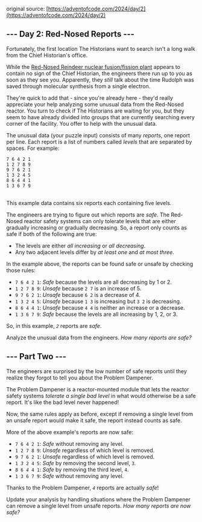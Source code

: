original source: [https://adventofcode.com/2024/day/2](https://adventofcode.com/2024/day/2)
## --- Day 2: Red-Nosed Reports ---
Fortunately, the first location The Historians want to search isn't a long walk from the Chief Historian's office.

While the [Red-Nosed Reindeer nuclear fusion/fission plant](/2015/day/19) appears to contain no sign of the Chief Historian, the engineers there run up to you as soon as they see you. Apparently, they <em>still</em> talk about the time Rudolph was saved through molecular synthesis from a single electron.

They're quick to add that - since you're already here - they'd really appreciate your help analyzing some unusual data from the Red-Nosed reactor. You turn to check if The Historians are waiting for you, but they seem to have already divided into groups that are currently searching every corner of the facility. You offer to help with the unusual data.

The unusual data (your puzzle input) consists of many <em>reports</em>, one report per line. Each report is a list of numbers called <em>levels</em> that are separated by spaces. For example:

<pre>
<code>7 6 4 2 1
1 2 7 8 9
9 7 6 2 1
1 3 2 4 5
8 6 4 4 1
1 3 6 7 9
</code>
</pre>

This example data contains six reports each containing five levels.

The engineers are trying to figure out which reports are <em>safe</em>. The Red-Nosed reactor safety systems can only tolerate levels that are either gradually increasing or gradually decreasing. So, a report only counts as safe if both of the following are true:


 - The levels are either <em>all increasing</em> or <em>all decreasing</em>.
 - Any two adjacent levels differ by <em>at least one</em> and <em>at most three</em>.

In the example above, the reports can be found safe or unsafe by checking those rules:


 - <code>7 6 4 2 1</code>: <em>Safe</em> because the levels are all decreasing by 1 or 2.
 - <code>1 2 7 8 9</code>: <em>Unsafe</em> because <code>2 7</code> is an increase of 5.
 - <code>9 7 6 2 1</code>: <em>Unsafe</em> because <code>6 2</code> is a decrease of 4.
 - <code>1 3 2 4 5</code>: <em>Unsafe</em> because <code>1 3</code> is increasing but <code>3 2</code> is decreasing.
 - <code>8 6 4 4 1</code>: <em>Unsafe</em> because <code>4 4</code> is neither an increase or a decrease.
 - <code>1 3 6 7 9</code>: <em>Safe</em> because the levels are all increasing by 1, 2, or 3.

So, in this example, <code><em>2</em></code> reports are <em>safe</em>.

Analyze the unusual data from the engineers. <em>How many reports are safe?</em>


## --- Part Two ---
The engineers are surprised by the low number of safe reports until they realize they forgot to tell you about the Problem Dampener.

The Problem Dampener is a reactor-mounted module that lets the reactor safety systems <em>tolerate a single bad level</em> in what would otherwise be a safe report. It's like the bad level never happened!

Now, the same rules apply as before, except if removing a single level from an unsafe report would make it safe, the report instead counts as safe.

More of the above example's reports are now safe:


 - <code>7 6 4 2 1</code>: <em>Safe</em> without removing any level.
 - <code>1 2 7 8 9</code>: <em>Unsafe</em> regardless of which level is removed.
 - <code>9 7 6 2 1</code>: <em>Unsafe</em> regardless of which level is removed.
 - <code>1 <em>3</em> 2 4 5</code>: <em>Safe</em> by removing the second level, <code>3</code>.
 - <code>8 6 <em>4</em> 4 1</code>: <em>Safe</em> by removing the third level, <code>4</code>.
 - <code>1 3 6 7 9</code>: <em>Safe</em> without removing any level.

Thanks to the Problem Dampener, <code><em>4</em></code> reports are actually <em>safe</em>!

Update your analysis by handling situations where the Problem Dampener can remove a single level from unsafe reports. <em>How many reports are now safe?</em>


